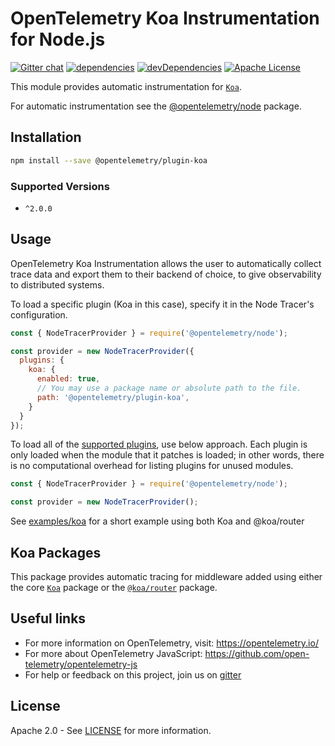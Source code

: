 # OpenTelemetry Koa Instrumentation for Node.js
[![Gitter chat][gitter-image]][gitter-url]
[![dependencies][dependencies-image]][dependencies-url]
[![devDependencies][devDependencies-image]][devDependencies-url]
[![Apache License][license-image]][license-image]

This module provides automatic instrumentation for [`Koa`](https://github.com/koajs/koa).

For automatic instrumentation see the
[@opentelemetry/node](https://github.com/open-telemetry/opentelemetry-js/tree/master/packages/opentelemetry-node) package.

## Installation

```bash
npm install --save @opentelemetry/plugin-koa
```
### Supported Versions
 - `^2.0.0`

## Usage

OpenTelemetry Koa Instrumentation allows the user to automatically collect trace data and export them to their backend of choice, to give observability to distributed systems.

To load a specific plugin (Koa in this case), specify it in the Node Tracer's configuration.
```js
const { NodeTracerProvider } = require('@opentelemetry/node');

const provider = new NodeTracerProvider({
  plugins: {
    koa: {
      enabled: true,
      // You may use a package name or absolute path to the file.
      path: '@opentelemetry/plugin-koa',
    }
  }
});
```

To load all of the [supported plugins](https://github.com/open-telemetry/opentelemetry-js#plugins), use below approach. Each plugin is only loaded when the module that it patches is loaded; in other words, there is no computational overhead for listing plugins for unused modules.
```js
const { NodeTracerProvider } = require('@opentelemetry/node');

const provider = new NodeTracerProvider();
```

See [examples/koa](https://github.com/open-telemetry/opentelemetry-js-contrib/tree/master/examples/koa) for a short example using both Koa and @koa/router

## Koa Packages

This package provides automatic tracing for middleware added using either the core [`Koa`](https://github.com/koajs/koa) package or the [`@koa/router`](https://github.com/koajs/router) package. 

## Useful links
- For more information on OpenTelemetry, visit: <https://opentelemetry.io/>
- For more about OpenTelemetry JavaScript: <https://github.com/open-telemetry/opentelemetry-js>
- For help or feedback on this project, join us on [gitter][gitter-url]

## License

Apache 2.0 - See [LICENSE][license-url] for more information.

[gitter-image]: https://badges.gitter.im/open-telemetry/opentelemetry-js.svg
[gitter-url]: https://gitter.im/open-telemetry/opentelemetry-node?utm_source=badge&utm_medium=badge&utm_campaign=pr-badge&utm_content=badge
[license-url]: https://github.com/open-telemetry/opentelemetry-js-contrib/blob/master/LICENSE
[license-image]: https://img.shields.io/badge/license-Apache_2.0-green.svg?style=flat
[dependencies-image]: https://david-dm.org/open-telemetry/opentelemetry-js-contrib/status.svg?path=plugins/node/opentelemetry-plugin-koa

[dependencies-url]: https://david-dm.org/open-telemetry/opentelemetry-js-contrib?path=plugins/node/opentelemetry-plugin-koa

[devDependencies-image]: https://david-dm.org/open-telemetry/opentelemetry-js-contrib/dev-status.svg?path=plugins/node/opentelemetry-plugin-koa

[devDependencies-url]: https://david-dm.org/open-telemetry/opentelemetry-js-contrib?path=plugins/node/opentelemetry-plugin-koa&type=dev

